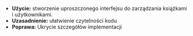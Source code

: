 - **Użycie:** stworzenie uproszczonego interfejsu do zarządzania książkami i użytkownikami.
- **Uzasadnienie:** ułatwienie czytelności kodu
- **Poprawa:** Ukrycie szczegółów implementacji
